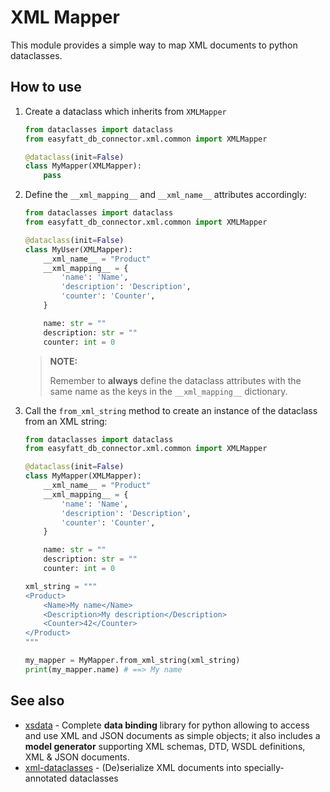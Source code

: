 # XML Mapper

This module provides a simple way to map XML documents to python dataclasses.

## How to use

1. Create a dataclass which inherits from `XMLMapper`

    ```python
    from dataclasses import dataclass
    from easyfatt_db_connector.xml.common import XMLMapper

    @dataclass(init=False)
    class MyMapper(XMLMapper):
        pass
    ```

2. Define the `__xml_mapping__` and `__xml_name__` attributes accordingly:

    ```python
    from dataclasses import dataclass
    from easyfatt_db_connector.xml.common import XMLMapper

    @dataclass(init=False)
    class MyUser(XMLMapper):
        __xml_name__ = "Product"
        __xml_mapping__ = {
            'name': 'Name',
            'description': 'Description',
            'counter': 'Counter',
        }

        name: str = ""
        description: str = ""
        counter: int = 0
    ```

    > **NOTE:**
    >
    > Remember to **always** define the dataclass attributes with the same name as the keys in the `__xml_mapping__` dictionary.

3. Call the `from_xml_string` method to create an instance of the dataclass from an XML string:

    ```python
    from dataclasses import dataclass
    from easyfatt_db_connector.xml.common import XMLMapper

    @dataclass(init=False)
    class MyMapper(XMLMapper):
        __xml_name__ = "Product"
        __xml_mapping__ = {
            'name': 'Name',
            'description': 'Description',
            'counter': 'Counter',
        }

        name: str = ""
        description: str = ""
        counter: int = 0

    xml_string = """
    <Product>
        <Name>My name</Name>
        <Description>My description</Description>
        <Counter>42</Counter>
    </Product>
    """

    my_mapper = MyMapper.from_xml_string(xml_string)
    print(my_mapper.name) # ==> My name
    ```

## See also

- [xsdata](https://xsdata.readthedocs.io/en/latest/) - Complete **data binding** library for python allowing to access and use XML and JSON documents as simple objects; it also includes a **model generator** supporting XML schemas, DTD, WSDL definitions, XML & JSON documents.
- [xml-dataclasses](https://pypi.org/project/xml-dataclasses/) - (De)serialize XML documents into specially-annotated dataclasses
